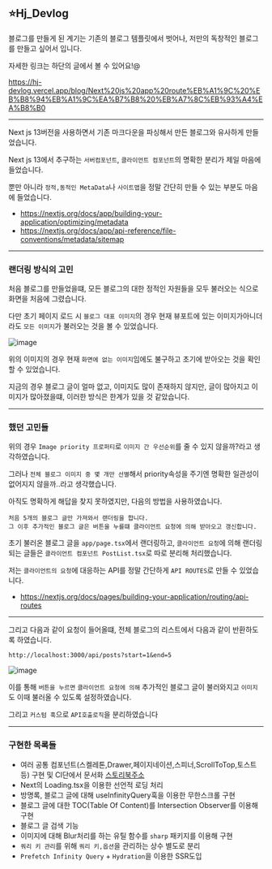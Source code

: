 ## ⭐Hj_Devlog

블로그를 만들게 된 계기는 기존의 블로그 템플릿에서 벗어나, 저만의 독창적인 블로그를 만들고 싶어서 입니다.

자세한 링크는 하단의 글에서 볼 수 있어요!@

https://hj-devlog.vercel.app/blog/Next%20js%20app%20route%EB%A1%9C%20%EB%B8%94%EB%A1%9C%EA%B7%B8%20%EB%A7%8C%EB%93%A4%EA%B8%B0

<hr />

Next js 13버전을 사용하면서 기존 마크다운을 파싱해서 만든 블로그와 유사하게 만들었습니다.

Next js 13에서 추구하는 `서버컴포넌트`, `클라이언트 컴포넌트`의 명확한 분리가 제일 마음에 들었습니다.

뿐만 아니라 `정적,동적인 MetaData`나 `사이트맵`을 정말 간단히 만들 수 있는 부분도 마음에 들었습니다.

- https://nextjs.org/docs/app/building-your-application/optimizing/metadata
- https://nextjs.org/docs/app/api-reference/file-conventions/metadata/sitemap

<hr />

### 랜더링 방식의 고민

처음 블로그를 만들었을떄, 모든 블로그의 대한 정적인 자원들을 모두 불러오는 식으로 화면을 처음에 그렸습니다.

다만 초기 페이지 로드 시 `블로그 대표 이미지`의 경우 현재 뷰포트에 있는 이미지가아니더라도 `모든 이미지`가 불러오는 것을 볼 수 있었습니다.

![image](https://github.com/khj0426/HJ_Devlog/assets/59411107/cd09799d-14d2-483b-8734-7baa09c9a1f1)

위의 이미지의 경우 현재 `화면에 없는 이미지`임에도 불구하고 초기에 받아오는 것을 확인할 수 있었습니다.

지금의 경우 블로그 글이 얼마 없고, 이미지도 많이 존재하지 않지만, 글이 많아지고 이미지가 많아졌을떄, 이러한 방식은 한계가 있을 것 같았습니다.

<hr />

### 했던 고민들

위의 경우 `Image priority 프로퍼티`로 `이미지 간 우선순위`를 줄 수 있지 않을까?라고 생각하였습니다.

그러나 `전체 블로그 이미지 중 몇 개만 선별`해서 priority속성을 주기엔 명확한 일관성이 없어지지 않을까..라고 생각했습니다.

아직도 명확하게 해답을 찾지 못하였지만, 다음의 방법을 사용하였습니다.

```
처음 5개의 블로그 글만 가져와서 랜더링을 합니다.
그 이후 추가적인 블로그 글은 버튼을 누를떄 클라이언트 요청에 의해 받아오고 갱신합니다.
```

초기 불러온 블로그 글을 `app/page.tsx`에서 랜더링하고, `클라이언트 요청`에 의해 랜더링되는 글들은 `클라이언트 컴포넌트 PostList.tsx`로 따로 분리해 처리했습니다.

저는 `클라이언트의 요청`에 대응하는 API를 정말 간단하게 `API ROUTES`로 만들 수 있었습니다.

- https://nextjs.org/docs/pages/building-your-application/routing/api-routes

<hr />

그리고 다음과 같이 요청이 들어올떄, 전체 블로그의 리스트에서 다음과 같이 반환하도록 하였습니다.

```
http://localhost:3000/api/posts?start=1&end=5
```

![image](https://github.com/khj0426/HJ_Devlog/assets/59411107/463802b4-d9db-4b35-9be0-22d12759f4c9)

이를 통해 `버튼을 누르면` `클라이언트 요청에 의해` 추가적인 블로그 글이 불러와지고 `이미지`도 이때 불러올 수 있도록 설정하였습니다.

그리고 `커스텀 훅`으로 `API호출로직`을 분리하였습니다

<hr />

### 구현한 목록들

- 여러 공통 컴포넌트(스켈레톤,Drawer,페이지네이션,스피너,ScrollToTop,토스트 등) 구현 및 CI단에서 문서화
  [스토리북주소](https://65957ec0c4b6100ce2f96f92-lctdejunii.chromatic.com/?path=/docs/configure-your-project--docs)
- Next의 Loading.tsx을 이용한 선언적 로딩 처리
- 방명록, 블로그 글에 대해 useInfinityQuery훅을 이용한 무한스크롤 구현
- 블로그 글에 대한 TOC(Table Of Content)를 Intersection Observer를 이용해 구현
- 블로그 글 검색 기능
- 이미지에 대해 Blur처리를 하는 유틸 함수를 `sharp` 패키지를 이용해 구현
- `쿼리 키 관리`를 위해 `쿼리 키,옵션`을 관리하는 상수 별도로 분리
- `Prefetch Infinity Query` + `Hydration`을 이용한 SSR도입

